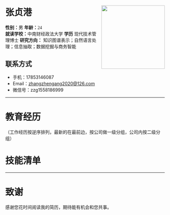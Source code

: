 # 张贞港 <img src="张贞港.jpg" width = "200" height = "200" alt="" align=right />
**性别：**<font face="宋体" >男</font> **年龄：**<font face="宋体" >24</font>  
**就读学校：**<font face="宋体" >中南财经政法大学</font>   **学历** 现代技术管理博士
**研究方向：** 知识图谱表示；自然语言处理；信息抽取；数据挖掘与商务智能
## 联系方式

- 手机：17853146087
- Email：zhangzhengang2020@126.com
- 微信号：zzg1558186999

---

# 教育经历
（工作经历按逆序排列，最新的在最前边，按公司做一级分组，公司内按二级分组）



# 技能清单


---

# 致谢
感谢您花时间阅读我的简历，期待能有机会和您共事。
